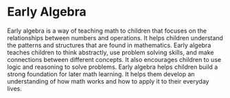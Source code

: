 # Early Algebra

Early algebra is a way of teaching math to children that focuses on the relationships between numbers and operations. It helps children understand the patterns and structures that are found in mathematics. Early algebra teaches children to think abstractly, use problem solving skills, and make connections between different concepts. It also encourages children to use logic and reasoning to solve problems. Early algebra helps children build a strong foundation for later math learning. It helps them develop an understanding of how math works and how to apply it to their everyday lives.

